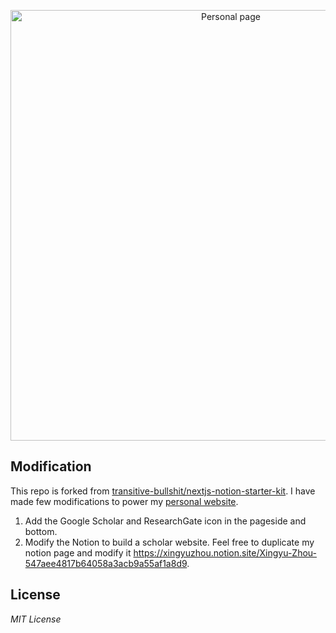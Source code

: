 <p align="center">
  <a href="https://xingyuzhou.me">
    <img alt="Personal page" src="https://github.com/xingyuzhouphd/nextjs-notion-zhou/blob/main/website.png" width="689">
  </a>
</p>


## Modification

This repo is forked from [transitive-bullshit/nextjs-notion-starter-kit](https://github.com/transitive-bullshit/nextjs-notion-starter-kit). I have made few modifications to power my [personal website](https://xingyuzhou.me).

1. Add the Google Scholar and ResearchGate icon in the pageside and bottom.
1. Modify the Notion to build a scholar website. Feel free to duplicate my notion page and modify it https://xingyuzhou.notion.site/Xingyu-Zhou-547aee4817b64058a3acb9a55af1a8d9.



## License

*MIT License*
